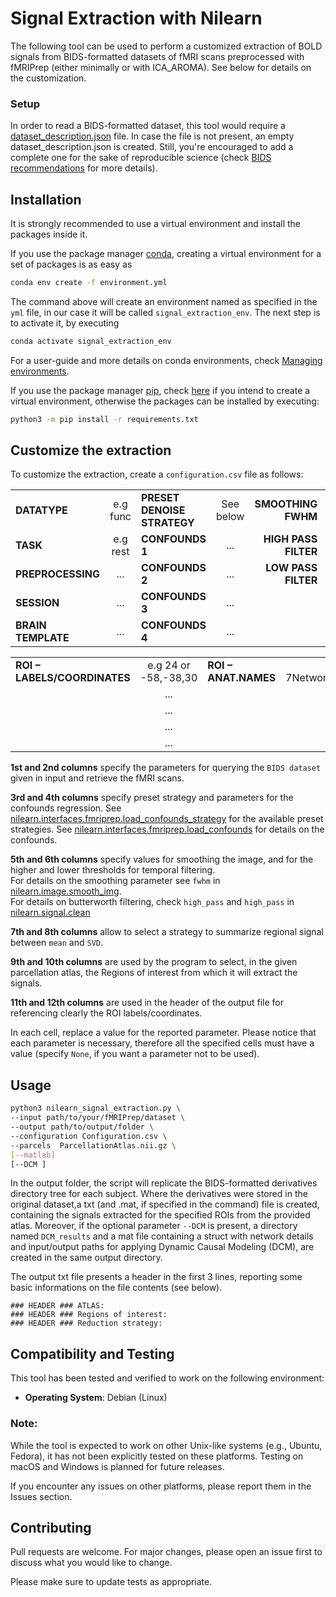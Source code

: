 # Signal Extraction with Nilearn
The following tool can be used to perform a customized extraction of BOLD signals from BIDS-formatted datasets of fMRI scans preprocessed with fMRIPrep (either minimally or with ICA_AROMA). See below for details on the customization.

### Setup

In order to read a BIDS-formatted dataset, this tool would require a [dataset_description.json](https://github.com/EdoardoBettazzi/fMRI-signal-extraction/blob/main/dataset_description.json) file. In case the file is not present, an empty dataset_description.json is created. 
Still, you're encouraged to add a complete one for the sake of reproducible science (check [BIDS recommendations](https://bids-specification.readthedocs.io/en/stable/modality-agnostic-files.html#dataset_descriptionjson) for more details).

## Installation

It is strongly recommended to use a virtual environment and install the packages inside it. 

If you use the package manager [conda](https://docs.conda.io/en/latest/), creating a virtual environment for a set of packages is as easy as

```bash
conda env create -f environment.yml
```
The command above will create an environment named as specified in the ```yml``` file, in our case it will be called ```signal_extraction_env```. The next step is to activate it, by executing

```bash
conda activate signal_extraction_env
```
For a user-guide and more details on conda environments, check [Managing environments](https://conda.io/projects/conda/en/latest/user-guide/tasks/manage-environments.html#managing-environments). 

If you use the package manager [pip](https://pypi.org/project/pip/),  check [here](https://packaging.python.org/en/latest/tutorials/installing-packages/#creating-virtual-environments) if you intend to create a virtual environment, otherwise the packages can be installed by executing:

```bash
python3 -m pip install -r requirements.txt
```
## Customize the extraction
To customize the extraction, create a `configuration.csv`
 file as follows:

|                   |           |                           |          |                     |                 |                      |             | 
|:--------------    |:-------:  |:-----------------         | :------: | -------------:      | :-----:         | :-------------       |:----------: |
|**DATATYPE**       | e.g func  |**PRESET DENOISE STRATEGY**| See below |**SMOOTHING FWHM**  | Number, or None |**REDUCTION STRATEGY**| mean or SVD |
|**TASK**           | e.g rest  |**CONFOUNDS 1**            | ...       |**HIGH PASS FILTER**| Number, or None |                      |             |
|**PREPROCESSING**  | ...       |**CONFOUNDS 2**            | ...       |**LOW PASS FILTER** | Number, or None |                      |             |
|**SESSION**        | ...       |**CONFOUNDS 3**            | ...       |                    |                 |                      |             |
|**BRAIN TEMPLATE** | ...       |**CONFOUNDS 4**            | ...       |                    |                 |                      |             |

|                               |                       |                      |                                         |
| :-------------                |:-------------:        |  :-----              | :----------:                            |
|**ROI – LABELS/COORDINATES**   | e.g 24 or -58,-38,30  |**ROI – ANAT.NAMES**  | e.g 7Networks_LH_SalVentAttn_ParOper_1  | 
|                               | ...                   |                      | ...                                     | 
|                               | ...                   |                      | ...                                     |                
|                               | ...                   |                      | ...                                     |   
|                               | ...                   |                      | ...                                     |              

**1st and 2nd columns** specify the parameters for querying the ```BIDS dataset``` given in input and retrieve the fMRI scans.

**3rd and 4th columns** specify preset strategy and parameters for the confounds regression. See [nilearn.interfaces.fmriprep.load_confounds_strategy](https://nilearn.github.io/stable/modules/generated/nilearn.interfaces.fmriprep.load_confounds_strategy.html) for the available preset strategies.
See [nilearn.interfaces.fmriprep.load_confounds](https://nilearn.github.io/stable/modules/generated/nilearn.interfaces.fmriprep.load_confounds.html) for details on the confounds.

**5th and 6th columns** specify values for smoothing the image, and for the higher and lower thresholds for temporal filtering.   
For details on the smoothing parameter see ```fwhm``` in [nilearn.image.smooth_img](https://nilearn.github.io/stable/modules/generated/nilearn.image.smooth_img.html#).  
For details on butterworth filtering, check ```high_pass``` and ```high_pass``` in [nilearn.signal.clean](https://nilearn.github.io/dev/modules/generated/nilearn.signal.clean.html)

**7th and 8th columns** allow to select a strategy to summarize regional signal between ```mean``` and ```SVD```.

**9th and 10th columns** are used by the program to select, in the given parcellation atlas, the Regions of interest from which it will extract the signals.

**11th and 12th columns** are used in the header of the output file for referencing clearly the ROI labels/coordinates.

In each cell, replace a value for the reported parameter. Please notice that each parameter is necessary, therefore all the specified cells must have a value (specify ```None```, if you want a parameter not to be used).

## Usage

```bash
python3 nilearn_signal_extraction.py \
--input path/to/your/fMRIPrep/dataset \
--output path/to/output/folder \
--configuration Configuration.csv \
--parcels  ParcellationAtlas.nii.gz \
[--matlab]
[--DCM ]
```

In the output folder, the script will replicate the BIDS-formatted derivatives directory tree for each subject. Where the derivatives were stored in the original dataset,a txt (and .mat, if specified in the command) file is created, containing the signals extracted for the specified ROIs from the provided atlas.
Moreover, if the optional parameter `--DCM` is present, a directory named `DCM_results` and a mat file containing a struct with network details and input/output paths for applying Dynamic Causal Modeling (DCM), are created in the same output directory.


The output txt file presents a header in the first 3 lines, reporting some basic informations on the file contents (see below).  
  
```### HEADER ### ATLAS:               ```  
```### HEADER ### Regions of interest: ```  
```### HEADER ### Reduction strategy:  ```

## Compatibility and Testing

This tool has been tested and verified to work on the following environment:

- **Operating System**: Debian (Linux)

### Note:
While the tool is expected to work on other Unix-like systems (e.g., Ubuntu, Fedora), it has not been explicitly tested on these platforms. Testing on macOS and Windows is planned for future releases.

If you encounter any issues on other platforms, please report them in the Issues section.

## Contributing

Pull requests are welcome. For major changes, please open an issue first
to discuss what you would like to change.

Please make sure to update tests as appropriate.
